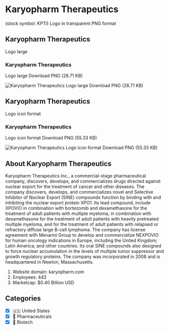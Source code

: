 # Karyopharm Therapeutics
 (stock symbol: KPTI) Logo in transparent PNG format

## Karyopharm Therapeutics
 Logo large

### Karyopharm Therapeutics
 Logo large Download PNG (28.71 KB)

![Karyopharm Therapeutics
 Logo large Download PNG (28.71 KB)](/img/orig/KPTI_BIG-918098ed.png)

## Karyopharm Therapeutics
 Logo icon format

### Karyopharm Therapeutics
 Logo icon format Download PNG (55.33 KB)

![Karyopharm Therapeutics
 Logo icon format Download PNG (55.33 KB)](/img/orig/KPTI-d8a0f25f.png)

## About Karyopharm Therapeutics


Karyopharm Therapeutics Inc., a commercial-stage pharmaceutical company, discovers, develops, and commercializes drugs directed against nuclear export for the treatment of cancer and other diseases. The company discovers, develops, and commercializes novel and Selective Inhibitor of Nuclear Export (SINE) compounds function by binding with and inhibiting the nuclear export protein XPO1. Its lead compound, include XPOVIO in combination with bortezomib and dexamethasone for the treatment of adult patients with multiple myeloma, in combination with dexamethasone for the treatment of adult patients with heavily pretreated multiple myeloma, and for the treatment of adult patients with relapsed or refractory diffuse large B-cell lymphoma. The company has license agreement with Menarini Group to develop and commercialize NEXPOVIO for human oncology indications in Europe, including the United Kingdom; Latin America; and other countries. Its oral SINE compounds also designed to force nuclear accumulation in the levels of multiple tumor suppressor and growth regulatory proteins. The company was incorporated in 2008 and is headquartered in Newton, Massachusetts.

1. Website domain: karyopharm.com
2. Employees: 442
3. Marketcap: $0.40 Billion USD


## Categories
- [x] 🇺🇸 United States
- [x] 💊 Pharmaceuticals
- [x] 🧬 Biotech
